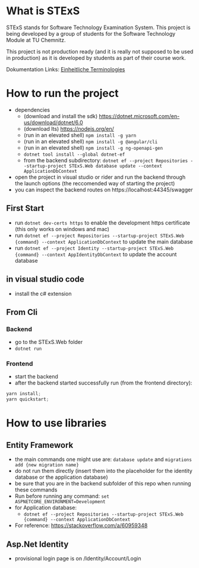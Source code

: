# What is STExS

STExS stands for Software Technology Examination System. This project is being developed by a group of students for the Software Technology Module at TU Chemnitz.

This project is not production ready (and it is really not supposed to be used in production) as it is developed by students as part of their course work.

Dokumentation Links:
[Einheitliche Terminologies](https://docs.google.com/spreadsheets/d/1g1vjrXWrB6KE0glshk8_LKinwjlBFHEBEaZ0eKljc3E)

# How to run the project

-   dependencies
    -   (download and install the sdk) https://dotnet.microsoft.com/en-us/download/dotnet/6.0
    -   (download lts) https://nodejs.org/en/
    -   (run in an elevated shell) `npm install -g yarn`
    -   (run in an elevated shell) `npm install -g @angular/cli`
    -   (run in an elevated shell) `npm install -g ng-openapi-gen`
    -   `dotnet tool install --global dotnet-ef`
    -   from the backend subdirectory: `dotnet ef --project Repositories --startup-project STExS.Web database update --context ApplicationDbContext`
-   open the project in visual studio or rider and run the backend through the launch options (the reccomended way of starting the project)
-   you can inspect the backend routes on https://localhost:44345/swagger

## First Start

-   run `dotnet dev-certs https` to enable the development https certificate (this only works on windows and mac)
-   run `dotnet ef --project Repositories --startup-project STExS.Web {command} --context ApplicationDbContext` to update the main database
-   run `dotnet ef --project Identity --startup-project STExS.Web {command} --context AppIdentityDbContext` to update the account database

## in visual studio code

-   install the c# extension

## From Cli

### Backend

-   go to the STExS.Web folder
-   `dotnet run`

### Frontend

-   start the backend
-   after the backend started successfully run (from the frontend directory):

```powershell
yarn install;
yarn quickstart;
```

# How to use libraries

## Entity Framework

-   the main commands one might use are: `database update` and `migrations add {new migration name}`
-   do not run them directly (insert them into the placeholder for the identity database or the application database)
-   be sure that you are in the backend subfolder of this repo when running these commands
-   Run before running any command: `set ASPNETCORE_ENVIRONMENT=Development`
-   for Application database:
    -   `dotnet ef --project Repositories --startup-project STExS.Web {command} --context ApplicationDbContext`
-   For reference: https://stackoverflow.com/a/60959348

## Asp.Net Identity

-   provisional login page is on /Identity/Account/Login
